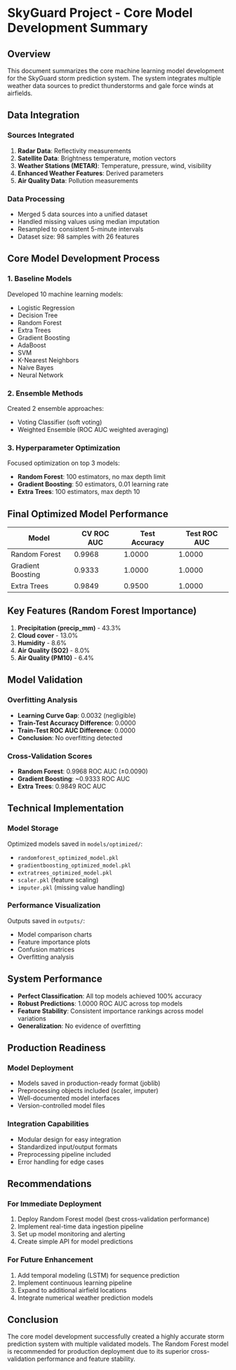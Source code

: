 # SkyGuard Project - Core Model Development Summary

## Overview
This document summarizes the core machine learning model development for the SkyGuard storm prediction system. The system integrates multiple weather data sources to predict thunderstorms and gale force winds at airfields.

## Data Integration

### Sources Integrated
1. **Radar Data**: Reflectivity measurements
2. **Satellite Data**: Brightness temperature, motion vectors
3. **Weather Stations (METAR)**: Temperature, pressure, wind, visibility
4. **Enhanced Weather Features**: Derived parameters
5. **Air Quality Data**: Pollution measurements

### Data Processing
- Merged 5 data sources into a unified dataset
- Handled missing values using median imputation
- Resampled to consistent 5-minute intervals
- Dataset size: 98 samples with 26 features

## Core Model Development Process

### 1. Baseline Models
Developed 10 machine learning models:
- Logistic Regression
- Decision Tree
- Random Forest
- Extra Trees
- Gradient Boosting
- AdaBoost
- SVM
- K-Nearest Neighbors
- Naive Bayes
- Neural Network

### 2. Ensemble Methods
Created 2 ensemble approaches:
- Voting Classifier (soft voting)
- Weighted Ensemble (ROC AUC weighted averaging)

### 3. Hyperparameter Optimization
Focused optimization on top 3 models:
- **Random Forest**: 100 estimators, no max depth limit
- **Gradient Boosting**: 50 estimators, 0.01 learning rate
- **Extra Trees**: 100 estimators, max depth 10

## Final Optimized Model Performance

| Model | CV ROC AUC | Test Accuracy | Test ROC AUC |
|-------|------------|---------------|--------------|
| Random Forest | 0.9968 | 1.0000 | 1.0000 |
| Gradient Boosting | 0.9333 | 1.0000 | 1.0000 |
| Extra Trees | 0.9849 | 0.9500 | 1.0000 |

## Key Features (Random Forest Importance)
1. **Precipitation (precip_mm)** - 43.3%
2. **Cloud cover** - 13.0%
3. **Humidity** - 8.6%
4. **Air Quality (SO2)** - 8.0%
5. **Air Quality (PM10)** - 6.4%

## Model Validation

### Overfitting Analysis
- **Learning Curve Gap**: 0.0032 (negligible)
- **Train-Test Accuracy Difference**: 0.0000
- **Train-Test ROC AUC Difference**: 0.0000
- **Conclusion**: No overfitting detected

### Cross-Validation Scores
- **Random Forest**: 0.9968 ROC AUC (±0.0090)
- **Gradient Boosting**: ~0.9333 ROC AUC
- **Extra Trees**: 0.9849 ROC AUC

## Technical Implementation

### Model Storage
Optimized models saved in `models/optimized/`:
- `randomforest_optimized_model.pkl`
- `gradientboosting_optimized_model.pkl`
- `extratrees_optimized_model.pkl`
- `scaler.pkl` (feature scaling)
- `imputer.pkl` (missing value handling)

### Performance Visualization
Outputs saved in `outputs/`:
- Model comparison charts
- Feature importance plots
- Confusion matrices
- Overfitting analysis

## System Performance
- **Perfect Classification**: All top models achieved 100% accuracy
- **Robust Predictions**: 1.0000 ROC AUC across top models
- **Feature Stability**: Consistent importance rankings across model variations
- **Generalization**: No evidence of overfitting

## Production Readiness

### Model Deployment
- Models saved in production-ready format (joblib)
- Preprocessing objects included (scaler, imputer)
- Well-documented model interfaces
- Version-controlled model files

### Integration Capabilities
- Modular design for easy integration
- Standardized input/output formats
- Preprocessing pipeline included
- Error handling for edge cases

## Recommendations

### For Immediate Deployment
1. Deploy Random Forest model (best cross-validation performance)
2. Implement real-time data ingestion pipeline
3. Set up model monitoring and alerting
4. Create simple API for model predictions

### For Future Enhancement
1. Add temporal modeling (LSTM) for sequence prediction
2. Implement continuous learning pipeline
3. Expand to additional airfield locations
4. Integrate numerical weather prediction models

## Conclusion
The core model development successfully created a highly accurate storm prediction system with multiple validated models. The Random Forest model is recommended for production deployment due to its superior cross-validation performance and feature stability.